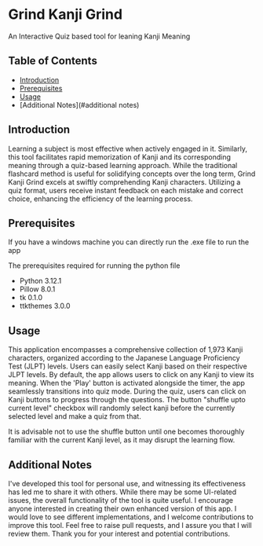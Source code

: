 # Grind Kanji Grind

An Interactive Quiz based tool for leaning Kanji Meaning

## Table of Contents

- [Introduction](#introduction)
- [Prerequisites](#prerequisites)
- [Usage](#usage)
- [Additional Notes](#additional notes)

## Introduction

Learning a subject is most effective when actively engaged in it. Similarly, this tool facilitates rapid memorization of Kanji and its corresponding meaning through a quiz-based learning approach. While the traditional flashcard method is useful for solidifying concepts over the long term, Grind Kanji Grind excels at swiftly comprehending Kanji characters. Utilizing a quiz format, users receive instant feedback on each mistake and correct choice, enhancing the efficiency of the learning process.

## Prerequisites

If you have a windows machine you can directly run the .exe file to run the app

The prerequisites required for running the python file

- Python 3.12.1
- Pillow 8.0.1
- tk 0.1.0
- ttkthemes 3.0.0

## Usage

This application encompasses a comprehensive collection of 1,973 Kanji characters, organized according to the Japanese Language Proficiency Test (JLPT) levels. Users can easily select Kanji based on their respective JLPT levels. By default, the app allows users to click on any Kanji to view its meaning. When the 'Play' button is activated alongside the timer, the app seamlessly transitions into quiz mode. During the quiz, users can click on Kanji buttons to progress through the questions.
The button "shuffle upto current level" checkbox will randomly select kanji before the currently selected level and make a quiz from that.

It is advisable not to use the shuffle button until one becomes thoroughly familiar with the current Kanji level, as it may disrupt the learning flow.

## Additional Notes

I've developed this tool for personal use, and witnessing its effectiveness has led me to share it with others. While there may be some UI-related issues, the overall functionality of the tool is quite useful. I encourage anyone interested in creating their own enhanced version of this app. I would love to see different implementations, and I welcome contributions to improve this tool. Feel free to raise pull requests, and I assure you that I will review them. Thank you for your interest and potential contributions.

